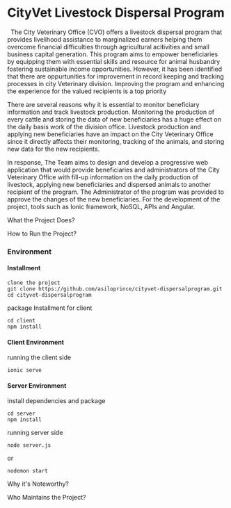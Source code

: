 # CityVet Livestock Dispersal Program

&nbsp; The City Veterinary Office (CVO) offers a livestock dispersal program that provides livelihood assistance to marginalized earners helping them overcome financial difficulties through agricultural acitivities and small business capital generation. This program aims to empower beneficiaries by equipping them with essential skills and resource for animal husbandry fostering sustainable income opportunities. However, it has been identified that there are oppurtunities for improvement in record keeping and tracking processes in city Veterinary division. Improving the program and enhancing the experience for the valued recipients is a top priority

There are several reasons why it is essential to monitor beneficiary information and track livestock production. Monitoring the production of every cattle and storing the data of new beneficiaries has a huge effect on the daily basis work of the division office. Livestock production and applying new beneficiaries have an impact on the City Veterinary Office since it directly affects their monitoring, tracking of the animals, and storing new data for the new recipients.

In response, The Team aims to design and develop a progressive web application that would provide beneficiaries and administrators of the City Veterinary Office with fill-up information on the daily production of livestock, applying new beneficiaries and dispersed animals to another recipient of the program. The Administrator of the program was provided to approve the changes of the new beneficiaries. For the development of the project,  tools such as Ionic framework, NoSQL, APIs and Angular.


    
What the Project Does? 
&nbsp; 

How to Run the Project?

### Environment
#### Installment
```
clone the project
git clone https://github.com/asiloprince/cityvet-dispersalprogram.git
cd cityvet-dispersalprogram
```
package Installment for client
```
cd client
npm install
```
#### Client Environment  
running the client side
```
ionic serve
```
#### Server Environment
install dependencies and package
```
cd server
npm install
```
running server side
```
node server.js
```
or
```
nodemon start
```
Why it's Noteworthy?



Who Maintains the Project?

